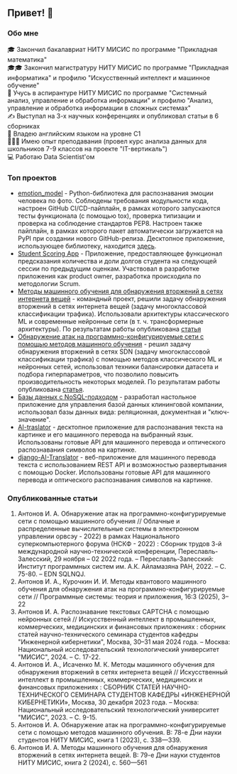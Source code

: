 ## Привет! 👋

### Обо мне
🎓 Закончил бакалавриат НИТУ МИСИС по программе "Прикладная математика"  
🎓🎓 Закончил магистратуру НИТУ МИСИС по программе "Прикладная информатика" и профилю "Искусственный интеллект и машинное обучение"  
🚀 Учусь в аспирантуре НИТУ МИСИС по программе "Системный анализ, управление и обработка информации" и профилю "Анализ, управление и обработка информации в сложных системах"  
✍️ Выступал на 3-х научных конференциях и опубликовал статьи в 6 сборниках  
💭 Владею английским языком на уровне С1  
👨🏻‍🏫 Имею опыт преподавания (провел курс анализа данных для школьников 7-9 классов на проекте "IT-вертикаль")  
💻 Работаю Data Scientist'ом


<!--- ### Навыки

![Python](https://img.shields.io/badge/Python-%233776AB?style=flat&logo=python&logoColor=white)
![SQL](https://img.shields.io/badge/SQL-%233776AB?style=flat&logo=sql&logoColor=white)
![SQLite](https://img.shields.io/badge/SQL-%233776AB?style=flat&logo=sql&logoColor=white)
![Git](https://img.shields.io/badge/Git-%23F05032?style=flat&logo=git&logoColor=white)
![GitLab](https://img.shields.io/badge/GitLab-%23FCA121?style=flat&logo=gitlab&logoColor=white)
![Machine Learning](https://img.shields.io/badge/Machine%20Learning-%23F37626?style=flat&logo=machine-learning&logoColor=white)
![Postman](https://img.shields.io/badge/Postman-%23FF6C37?style=flat&logo=postman&logoColor=white)
![Discord](https://img.shields.io/badge/Discord-%237289DA?style=flat&logo=discord&logoColor=white) -->

### Топ проектов
- [emotion_model](https://github.com/Ilyaant/emotion-clf-package) - Python-библиотека для распознавания эмоции человека по фото. Соблюдены требования модульности кода, настроен GitHub CI/CD-пайплайн, в рамках которого запускаются тесты функционала (с помощью tox), проверка типизации и проверка на соблюдение стандартов PEP8. Настроен также пайплайн, в рамках которого пакет автоматически загружается на PyPI при создании нового GitHub-релиза. Десктопное приложение, использующее библиотеку, находится [здесь](https://github.com/Ilyaant/emotion-clf-app).
- [Student Scoring App](https://github.com/MatveyMakhrov/scoring-of-university-students) - Приложение, предоставляющее функционал предсказания количества и доли долгов студента на следующей сессии по предыдущим оценкам. Участвовал в разработке приложения как product owner, разработка происходила по методологии Scrum.
- [Методы машинного обучения для обнаружения вторжений в сетях интернета вещей](https://github.com/Ilyaant/ML-IoT-Intrusion-project) - командный проект, решили задачу обнаружения вторжений в сетях интернета вещей (задачу многоклассовой классификации трафика). Использовали архитектуры классического ML и современные нейронные сети (в т. ч. трансформерные архитектуры). По результатам работы опубликована [статья](https://www.researchgate.net/publication/376376776_Metody_masinnogo_obucenia_dla_obnaruzenia_vtorzenij_v_setah_interneta_vesej?_tatpl%5Bac%5D%5B0%5D%5Bactor%5D=AC%3A43394707&_tatpl%5Bac%5D%5B0%5D%5Bid%5D=1710642011092066304&_tatpl%5Bac%5D%5B0%5D%5Bobject%5D=PB%3A376376776&_tatpl%5Bac%5D%5B0%5D%5Bts%5D=1702290037&_tatpl%5Bac%5D%5B0%5D%5Bverb%5D=follow&_tatpl%5Bs%5D=35956f515bc0d415410d755ce7f85d5de76e4c7e&_tp=eyJjb250ZXh0Ijp7ImZpcnN0UGFnZSI6ImhvbWUiLCJwYWdlIjoiaG9tZSIsInBvc2l0aW9uIjoiZ2xvYmFsSGVhZGVyIn19)
- [Обнаружение атак на программно-конфигурируемые сети с помощью методов машинного обучения](https://github.com/Ilyaant/ML-IDS-project) - решил задачу обнаружения вторжений в сетях SDN (задачу многоклассовой классификации трафика) с помощью методов классического ML и нейронных сетей, использовал техники балансировки датасета и подбора гиперпараметров, что позволило повысить производительность некоторых моделей. По результатам работы опубликована [статья](https://www.elibrary.ru/item.asp?id=50747402).
- [Базы данных с NoSQL-подходом](https://github.com/Ilyaant/SpecialDB) - разработал настольное приложение для управления базой данных клининговой компании, использовал базы данных вида: реляционная, документная и "ключ-значение".
- [AI-traslator](https://github.com/Ilyaant/AI-translator) - десктопное приложение для распознавания текста на картинке и его машинного перевода на выбранный язык. Использованы готовые API для машинного перевода и оптического распознавания символов на картинке.
- [django-AI-Translator](https://github.com/Ilyaant/django-AI-Translator) - веб-приложение для машинного перевода текста с использованием REST API и возможностью развертывания с помощью Docker. Использованы готовые API для машинного перевода и оптического распознавания символов на картинке.

### Опубликованные статьи
1. Антонов И. А. Обнаружение атак на программно-конфигурируемые сети с помощью машинного обучения // Облачные и распределенные вычислительные системы в электронном управлении орвсэу - 2022) в рамках Национального суперкомпьютерного форума (НСКФ - 2022) : Сборник трудов 3-й международной научно-технической конференции, Переславль-Залесский, 29 ноября – 02  2022 года. – Переславль-Залесский: Институт программных систем им. А.К. Айламазяна РАН, 2022. – С. 75-80. – EDN SQLNQJ.
2. Антонов И. А., Курочкин И. И. Методы квантового машинного обучения для обнаружения атак на программно-конфигурируемые сети // Программные системы: теория и приложения, 16:3 (2025), 3–22
3. Антонов И. А. Распознавание текстовых CAPTCHA с помощью нейронных сетей // Искусственный интеллект в промышленных, коммерческих, медицинских и финансовых приложениях : сборник статей научно-технического семинара студентов кафедры "Инженерной кибернетики", Москва, 30–31 мая 2024 года. – Москва: Национальный исследовательский технологический университет "МИСИС", 2024. – С. 17-22.
4. Антонов И. А., Исаченко М. К. Методы машинного обучения для обнаружения вторжений в сетях интернета вещей // Искусственный интеллект в промышленных, коммерческих, медицинских и финансовых приложениях : СБОРНИК СТАТЕЙ НАУЧНО-ТЕХНИЧЕСКОГО СЕМИНАРА СТУДЕНТОВ КАФЕДРЫ «ИНЖЕНЕРНОЙ КИБЕРНЕТИКИ», Москва, 30 декабря 2023 года. – Москва: Национальный исследовательский технологический университет "МИСИС", 2023. – С. 9-15.
5. Антонов И. А. Обнаружение атак на программно-конфигурируемые сети с помощью методов машинного обучения. В: 78-е Дни науки студентов НИТУ МИСИС, книга 1 (2023), с. 338—339.
6. Антонов И. А. Методы машинного обучения для обнаружения вторжений в сетях интернета вещей. В: 79-е Дни науки студентов НИТУ МИСИС, книга 2 (2024), с. 560—561
